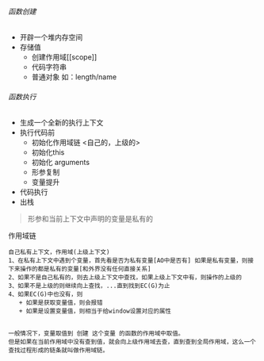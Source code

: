 ###### 函数创建
+ 开辟一个堆内存空间
+ 存储值
   + 创建作用域[[scope]]
   + 代码字符串
   + 普通对象 如：length/name


###### 函数执行
+ 生成一个全新的执行上下文
+ 执行代码前
   + 初始化作用域链 <自己的，上级的>
   + 初始化this
   + 初始化 arguments
   + 形参复制
   + 变量提升
+ 代码执行
+ 出栈

> 形参和当前上下文中声明的变量是私有的

作用域链

```
自己私有上下文，作用域(上级上下文)
1、在私有上下文中遇到个变量，首先看是否为私有变量[AO中是否有] 如果是私有变量，则接下来操作的都是私有的变量[和外界没有任何直接关系]
2、如果不是自己私有的，则去上级上下文中查找，如果上级上下文中有，则操作的上级的
3、如果不是上级的则继续向上查找，...直到找到EC(G)为止
4、如果EC(G)中也没有，则
   + 如果是获取变量值，则会报错
   + 如果是设置变量值，则相当于给window设置对应的属性


一般情况下，变量取值到 创建 这个变量 的函数的作用域中取值。
但是如果在当前作用域中没有查到值，就会向上级作用域去查，直到查到全局作用域，这么一个查找过程形成的链条就叫做作用域链。
```
